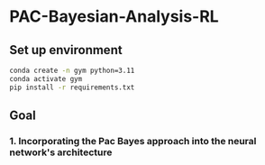 # PAC-Bayesian-Analysis-RL

## Set up environment

```bash 
conda create -n gym python=3.11
conda activate gym
pip install -r requirements.txt
```

## Goal
### 1. Incorporating the Pac Bayes approach into the neural network's architecture

